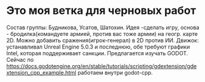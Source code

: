 # Это моя ветка для черновых работ
Состав группы: Будникова, Усатов, Шатохин.
Идея -сделать игру, основа -  бродилка(командуете армией, против вас тоже армии) на геогр. карте 2D. Можно добавить сражения(игрок-генерал) в 2D против ИИ.
Движок:  устанавливал Unreal Engine 5.0.3 и последнюю, обе требуют графики Intel, которая поддерживает санкции. Предлагается изучать GODOT. 
Сейчас по https://docs.godotengine.org/en/stable/tutorials/scripting/gdextension/gdextension_cpp_example.html работаем внутри godot-cpp.
